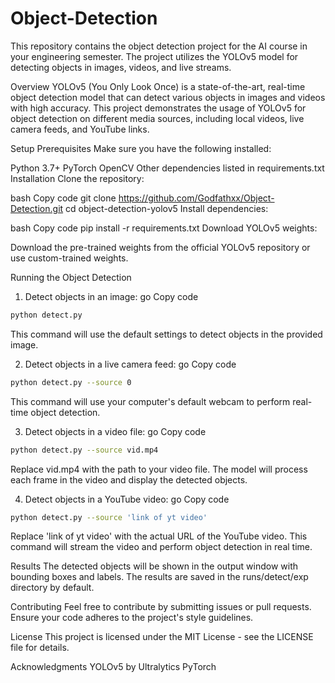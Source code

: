 # Object-Detection

This repository contains the object detection project for the AI course in your engineering semester. The project utilizes the YOLOv5 model for detecting objects in images, videos, and live streams.

Overview
YOLOv5 (You Only Look Once) is a state-of-the-art, real-time object detection model that can detect various objects in images and videos with high accuracy. This project demonstrates the usage of YOLOv5 for object detection on different media sources, including local videos, live camera feeds, and YouTube links.

Setup
Prerequisites
Make sure you have the following installed:

Python 3.7+
PyTorch
OpenCV
Other dependencies listed in requirements.txt
Installation
Clone the repository:

bash
Copy code
git clone https://github.com/Godfathxx/Object-Detection.git
cd object-detection-yolov5
Install dependencies:

bash
Copy code
pip install -r requirements.txt
Download YOLOv5 weights:

Download the pre-trained weights from the official YOLOv5 repository or use custom-trained weights.

Running the Object Detection
1. Detect objects in an image:
go
Copy code
```bash
python detect.py
```
This command will use the default settings to detect objects in the provided image.

2. Detect objects in a live camera feed:
go
Copy code
```bash
python detect.py --source 0
```
This command will use your computer's default webcam to perform real-time object detection.

3. Detect objects in a video file:
go
Copy code
```bash
python detect.py --source vid.mp4
```
Replace vid.mp4 with the path to your video file. The model will process each frame in the video and display the detected objects.

4. Detect objects in a YouTube video:
go
Copy code
```bash
python detect.py --source 'link of yt video'
```
Replace 'link of yt video' with the actual URL of the YouTube video. This command will stream the video and perform object detection in real time.

Results
The detected objects will be shown in the output window with bounding boxes and labels. The results are saved in the runs/detect/exp directory by default.

Contributing
Feel free to contribute by submitting issues or pull requests. Ensure your code adheres to the project's style guidelines.

License
This project is licensed under the MIT License - see the LICENSE file for details.

Acknowledgments
YOLOv5 by Ultralytics
PyTorch
